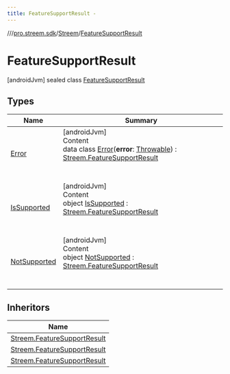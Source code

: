 ```yaml
---
title: FeatureSupportResult -
---
```

//[<root>](../../../../index.md)/[pro.streem.sdk](../../index.md)/[Streem](../index.md)/[FeatureSupportResult](index.md)



# FeatureSupportResult  
 [androidJvm] sealed class [FeatureSupportResult](index.md)   


## Types  
  
|  Name |  Summary | 
|---|---|
| <a name="pro.streem.sdk/Streem.FeatureSupportResult.Error///PointingToDeclaration/"></a>[Error](-error/index.md)| <a name="pro.streem.sdk/Streem.FeatureSupportResult.Error///PointingToDeclaration/"></a>[androidJvm]  <br>Content  <br>data class [Error](-error/index.md)(**error**: [Throwable](https://kotlinlang.org/api/latest/jvm/stdlib/kotlin/-throwable/index.html)) : [Streem.FeatureSupportResult](index.md)  <br><br><br>|
| <a name="pro.streem.sdk/Streem.FeatureSupportResult.IsSupported///PointingToDeclaration/"></a>[IsSupported](-is-supported/index.md)| <a name="pro.streem.sdk/Streem.FeatureSupportResult.IsSupported///PointingToDeclaration/"></a>[androidJvm]  <br>Content  <br>object [IsSupported](-is-supported/index.md) : [Streem.FeatureSupportResult](index.md)  <br><br><br>|
| <a name="pro.streem.sdk/Streem.FeatureSupportResult.NotSupported///PointingToDeclaration/"></a>[NotSupported](-not-supported/index.md)| <a name="pro.streem.sdk/Streem.FeatureSupportResult.NotSupported///PointingToDeclaration/"></a>[androidJvm]  <br>Content  <br>object [NotSupported](-not-supported/index.md) : [Streem.FeatureSupportResult](index.md)  <br><br><br>|


## Inheritors  
  
|  Name | 
|---|
| <a name="pro.streem.sdk/Streem.FeatureSupportResult.IsSupported///PointingToDeclaration/"></a>[Streem.FeatureSupportResult](-is-supported/index.md)|
| <a name="pro.streem.sdk/Streem.FeatureSupportResult.NotSupported///PointingToDeclaration/"></a>[Streem.FeatureSupportResult](-not-supported/index.md)|
| <a name="pro.streem.sdk/Streem.FeatureSupportResult.Error///PointingToDeclaration/"></a>[Streem.FeatureSupportResult](-error/index.md)|

